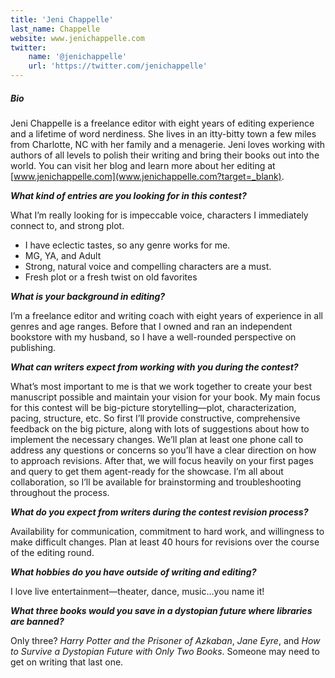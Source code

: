 ```yaml
---
title: 'Jeni Chappelle'
last_name: Chappelle
website: www.jenichappelle.com
twitter:
    name: '@jenichappelle'
    url: 'https://twitter.com/jenichappelle'
---
```


##### Bio

Jeni Chappelle is a freelance editor with eight years of editing experience and a lifetime of word nerdiness. She lives in an itty-bitty town a few miles from Charlotte, NC with her family and a menagerie. Jeni loves working with authors of all levels to polish their writing and bring their books out into the world. You can visit her blog and learn more about her editing at [www.jenichappelle.com](www.jenichappelle.com?target=_blank).

***What kind of entries are you looking for in this contest?***

What I’m really looking for is impeccable voice, characters I immediately connect to, and strong plot.

 * I have eclectic tastes, so any genre works for me.
 * MG, YA, and Adult
 * Strong, natural voice and compelling characters are a must.
 * Fresh plot or a fresh twist on old favorites


***What is your background in editing?***

I’m a freelance editor and writing coach with eight years of experience in all genres and age ranges. Before that I owned and ran an independent bookstore with my husband, so I have a well-rounded perspective on publishing.

***What can writers expect from working with you during the contest?***

What’s most important to me is that we work together to create your best manuscript possible and maintain your vision for your book. My main focus for this contest will be big-picture storytelling—plot, characterization, pacing, structure, etc. So first I’ll provide constructive, comprehensive feedback on the big picture, along with lots of suggestions about how to implement the necessary changes. We’ll plan at least one phone call to address any questions or concerns so you’ll have a clear direction on how to approach revisions. After that, we will focus heavily on your first pages and query to get them agent-ready for the showcase. I’m all about collaboration, so I’ll be available for brainstorming and troubleshooting throughout the process.

***What do you expect from writers during the contest revision process?***

Availability for communication, commitment to hard work, and willingness to make difficult changes. Plan at least 40 hours for revisions over the course of the editing round.

***What hobbies do you have outside of writing and editing?***

I love live entertainment—theater, dance, music…you name it!

***What three books would you save in a dystopian future where libraries are banned?***

Only three? _Harry Potter and the Prisoner of Azkaban_, _Jane Eyre_, and _How to Survive a Dystopian Future with Only Two Books_. Someone may need to get on writing that last one.